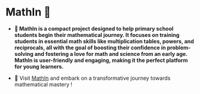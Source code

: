 # MathIn 🧠

- **🚀 MathIn is a compact project designed to help primary school students begin their mathematical journey. It focuses on training students in essential math skills like multiplication tables, powers, and reciprocals, all with the goal of boosting their confidence in problem-solving and fostering a love for math and science from an early age. MathIn is user-friendly and engaging, making it the perfect platform for young learners.**

- 🌟 Visit [MathIn](https://aswin-vs.github.io/MathIn/) and embark on a transformative journey towards mathematical mastery !